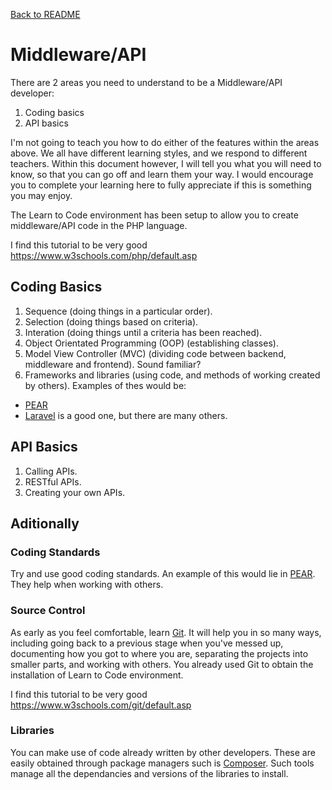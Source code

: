 [Back to README](./README.md)
# Middleware/API
There are 2 areas you need to understand to be a Middleware/API developer:

 1. Coding basics
 2. API basics

I'm not going to teach you how to do either of the features within the areas above. We all have different learning styles, and we respond to different teachers. Within this document however, I will tell you what you will need to know, so that you can go off and learn them your way. I would encourage you to complete your learning here to fully appreciate if this is something you may enjoy.

The Learn to Code environment has been setup to allow you to create middleware/API code in the PHP language.

I find this tutorial to be very good https://www.w3schools.com/php/default.asp

## Coding Basics
 1. Sequence (doing things in a particular order).
 2. Selection (doing things based on criteria).
 3. Interation (doing things until a criteria has been reached).
 4. Object Orientated Programming (OOP) (establishing classes).
 5. Model View Controller (MVC) (dividing code between backend, middleware and frontend). Sound familiar?
 6. Frameworks and libraries (using code, and methods of working created by others). Examples of thes would be:
  * [PEAR](https://pear.php.net/)
  * [Laravel](https://laravel.com/) is a good one, but there are many others.

## API Basics
 1. Calling APIs.
 2. RESTful APIs.
 3. Creating your own APIs.
## Aditionally
### Coding Standards
Try and use good coding standards. An example of this would lie in [PEAR](https://pear.php.net/manual/en/pear2cs.php). They help when working with others.
### Source Control
As early as you feel comfortable, learn [Git](https://git-scm.com/). It will help you in so many ways, including going back to a previous stage when you've messed up, documenting how you got to where you are, separating the projects into smaller parts, and working with others. You already used Git to obtain the installation of Learn to Code environment. 

I find this tutorial to be very good https://www.w3schools.com/git/default.asp
### Libraries
You can make use of code already written by other developers. These are easily obtained through package managers such is [Composer](https://getcomposer.org/). Such tools manage all the dependancies and versions of the libraries to install.